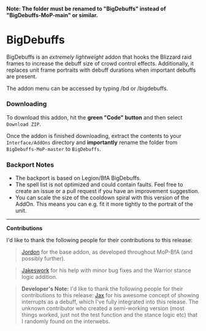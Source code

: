 #### Note: The folder must be renamed to "BigDebuffs" instead of "BigDebuffs-MoP-main" or similar.

# BigDebuffs

BigDebuffs is an _extremely lightweight_ addon that hooks the Blizzard raid frames to increase the debuff size of crowd control effects. Additionally, it replaces unit frame portraits with debuff durations when important debuffs are present.

The addon menu can be accessed by typing /bd or /bigdebuffs.

### Downloading

To download this addon, hit the **green "Code" button** and then select `Download ZIP`.

Once the addon is finished downloading, extract the contents to your `Interface/AddOns` directory and **importantly** rename the folder from `BigDebuffs-MoP-master` to `BigDebuffs`.

### Backport Notes
* The backport is based on Legion/BfA BigDebuffs.
* The spell list is not optimized and could contain faults.  Feel free to create an issue or a pull request if you have an improvement suggestion.
* You can scale the size of the cooldown spiral with this version of the AddOn. This means you can e.g. fit it more tightly to the portrait of the unit.
---
**Contributions**

 I'd like to thank the following people for their contributions to this release:
> [Jordon][1] for the base addon, as developed throughout MoP-BfA (and possibly further).

> [Jakeswork][2] for his help with minor bug fixes and the Warrior stance logic addition.

> **Developer's Note:** 
> I'd like to thank the following people for their contributions to this release:
> [Jax][3] for his awesome concept of showing interrupts as a debuff, which I've fully integrated into this release.
> The unknown contributor who created a semi-working version (most things worked, just not the test function and the stance logic etc) that I randomly found on the interwebs.

[1]: https://github.com/jordonwow
[2]: https://github.com/jakeswork
[3]: https://twitter.com/jaxirl
